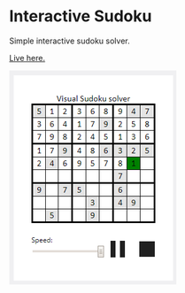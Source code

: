 # Interactive Sudoku
Simple interactive sudoku solver.

[Live here.](https://sacul.github.io/InteractiveSudoku/index.html)

[![Screenshot](screenshot.png)](https://sacul.github.io/InteractiveSudoku/index.html)
